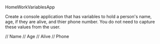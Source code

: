 HomeWorkVariablesApp

Create a console application that has variables to
hold a person's name, age, if they are alive, and
thier phone number. You do not need to capture
these values from the user.


// Name
// Age
// Alive
// Phone